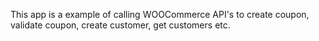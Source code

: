 This app is a example of calling WOOCommerce API's to create coupon, validate coupon, create customer, get customers etc.